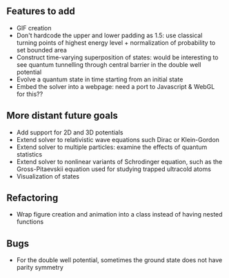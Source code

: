 ## Features to add
- GIF creation
- Don't hardcode the upper and lower padding as 1.5: use classical turning points of highest energy level + normalization of probability to set bounded area
- Construct time-varying superposition of states: would be interesting to see quantum tunnelling through central barrier in the double well potential
- Evolve a quantum state in time starting from an initial state
- Embed the solver into a webpage: need a port to Javascript & WebGL for this??

## More distant future goals
- Add support for 2D and 3D potentials
- Extend solver to relativistic wave equations such Dirac or Klein-Gordon
- Extend solver to multiple particles: examine the effects of quantum statistics
- Extend solver to nonlinear variants of Schrodinger equation, such as the Gross-Pitaevskii equation used for studying trapped ultracold atoms
- Visualization of states

## Refactoring
- Wrap figure creation and animation into a class instead of having nested functions

## Bugs
- For the double well potential, sometimes the ground state does not have parity symmetry
